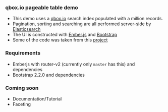 ### qbox.io pageable table demo

- This demo uses a [qbox.io](http://qbox.io) search index populated with a million records.
- Pagination, sorting and searching are all performed server-side by [Elasticsearch](http://www.elasticsearch.org)
- The UI is constructed with [Ember.js](http://emberjs.com) and [Bootstrap](http://twitter.github.io/bootstrap)
- Some of the code was taken from this [project](https://github.com/VisualGuruz/emberjs-pageable)

### Requirements

- Emberjs with router-v2 (currently only `master` has this) and dependencies
- Bootstrap 2.2.0 and dependencies

### Coming soon

- Documentation/Tutorial
- Faceting